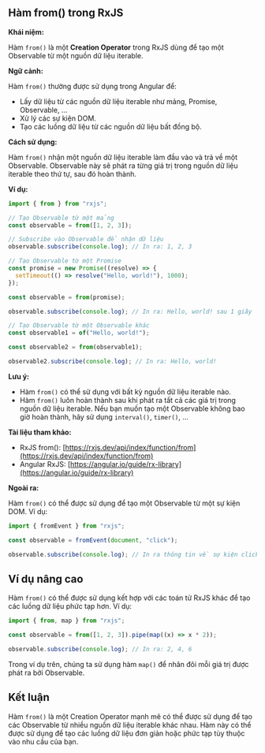 ## Hàm from() trong RxJS

**Khái niệm:**

Hàm `from()` là một **Creation Operator** trong RxJS dùng để tạo một Observable từ một nguồn dữ liệu iterable.

**Ngữ cảnh:**

Hàm `from()` thường được sử dụng trong Angular để:

- Lấy dữ liệu từ các nguồn dữ liệu iterable như mảng, Promise, Observable, ...
- Xử lý các sự kiện DOM.
- Tạo các luồng dữ liệu từ các nguồn dữ liệu bất đồng bộ.

**Cách sử dụng:**

Hàm `from()` nhận một nguồn dữ liệu iterable làm đầu vào và trả về một Observable. Observable này sẽ phát ra từng giá trị trong nguồn dữ liệu iterable theo thứ tự, sau đó hoàn thành.

**Ví dụ:**

```typescript
import { from } from "rxjs";

// Tạo Observable từ một mảng
const observable = from([1, 2, 3]);

// Subscribe vào Observable để nhận dữ liệu
observable.subscribe(console.log); // In ra: 1, 2, 3

// Tạo Observable từ một Promise
const promise = new Promise((resolve) => {
  setTimeout(() => resolve("Hello, world!"), 1000);
});

const observable = from(promise);

observable.subscribe(console.log); // In ra: Hello, world! sau 1 giây

// Tạo Observable từ một Observable khác
const observable1 = of("Hello, world!");

const observable2 = from(observable1);

observable2.subscribe(console.log); // In ra: Hello, world!
```

**Lưu ý:**

- Hàm `from()` có thể sử dụng với bất kỳ nguồn dữ liệu iterable nào.
- Hàm `from()` luôn hoàn thành sau khi phát ra tất cả các giá trị trong nguồn dữ liệu iterable. Nếu bạn muốn tạo một Observable không bao giờ hoàn thành, hãy sử dụng `interval()`, `timer()`, ...

**Tài liệu tham khảo:**

- RxJS from(): [https://rxjs.dev/api/index/function/from](https://rxjs.dev/api/index/function/from)
- Angular RxJS: [https://angular.io/guide/rx-library](https://angular.io/guide/rx-library)

**Ngoài ra:**

Hàm `from()` có thể được sử dụng để tạo một Observable từ một sự kiện DOM. Ví dụ:

```typescript
import { fromEvent } from "rxjs";

const observable = fromEvent(document, "click");

observable.subscribe(console.log); // In ra thông tin về sự kiện click
```

## Ví dụ nâng cao

Hàm `from()` có thể được sử dụng kết hợp với các toán tử RxJS khác để tạo các luồng dữ liệu phức tạp hơn. Ví dụ:

```typescript
import { from, map } from "rxjs";

const observable = from([1, 2, 3]).pipe(map((x) => x * 2));

observable.subscribe(console.log); // In ra: 2, 4, 6
```

Trong ví dụ trên, chúng ta sử dụng hàm `map()` để nhân đôi mỗi giá trị được phát ra bởi Observable.

## Kết luận

Hàm `from()` là một Creation Operator mạnh mẽ có thể được sử dụng để tạo các Observable từ nhiều nguồn dữ liệu iterable khác nhau. Hàm này có thể được sử dụng để tạo các luồng dữ liệu đơn giản hoặc phức tạp tùy thuộc vào nhu cầu của bạn.
